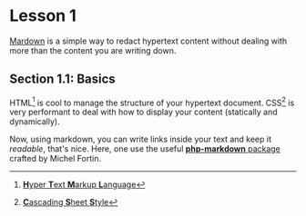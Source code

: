 # Lesson 1

[Mardown][md] is a simple way to redact hypertext content without dealing with more than the content you are writing down.

[md]: https://daringfireball.net/projects/markdown/ "Markdown projet by John Gruber"

## Section 1.1: Basics
HTML[^1] is cool to manage the structure of your hypertext document. 
CSS[^2] is very performant to deal with how to display your content (statically and dynamically).

[^1]: [**H**yper **T**ext **M**arkup **L**anguage](https://en.wikipedia.org/wiki/HTML)
[^2]: [**C**ascading **S**heet **S**tyle](https://en.wikipedia.org/wiki/CSS)

Now, using markdown, you can write links inside your text and keep it _readable_, that's nice.
Here, one use the useful [**php-markdown** package](https://michelf.ca/projects/php-markdown/ "php-markdown by Michel Fortin") crafted by Michel Fortin.
